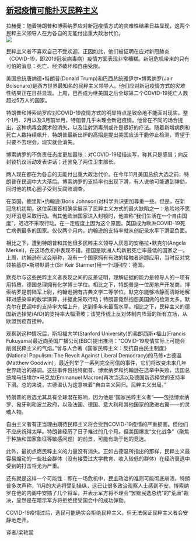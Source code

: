 <!--1594065126000-->
[新冠疫情可能扑灭民粹主义](https://cn.ft.com/story/001088427?full=y)
------

<div></div><div class="story-lead">拉赫曼：随着特朗普和博索纳罗应对新冠疫情方式的灾难性结果日益显现，这两个民粹主义领导人在为各自的无能付出重大政治代价。</div><div class=" story-image image"><img src="https://thumbor.ftacademy.cn/unsafe/1340x754/https://thumbor.ftacademy.cn/unsafe/picture/9/000096939_piclink.jpg"></div><div class="story-body"><div id="story-body-container"><p>民粹主义者不喜欢自己不受欢迎。正因如此，他们被证明在应对新冠肺炎（COVID-19，即2019冠状病毒病）疫情方面表现非常糟糕。新冠危机带来的只有可怕的消息：死亡、经济破坏和自由受限。</p><p>美国总统唐纳德•特朗普(Donald Trump)和巴西总统雅伊尔•博索纳罗(Jair Bolsonaro)是西方世界最知名的民粹主义领导人。他们应对新冠疫情方式的灾难性结果正在日益显现。上周，巴西成为继美国之后全球第二个COVID-19死亡人数超过5万人的国家。</p><p>特朗普和博索纳罗应对COVID-19疫情方式的明显特点是致命地不能面对现实。整个1月、2月以及3月前半月，特朗普几乎未理会新冠疫情。他曾在不同的场合提出，这种病毒会魔术般消失，以及注射消毒剂或许是很好的疗法。随着新增病例和死亡人数持续飙升，特朗普最新出炉的高招是提出美国应该干脆停止检测，寄望于只要不去理会，现实就会消失。</p><p>博索纳罗的不负责任态度更加嚣张：对COVID-19轻描淡写，称其只是感冒；向反封锁抗议活动发表讲话；还罢免了两位卫生部长。</p><div  data-o-ads-name="mpu-middle1" class="o-ads in-article-advert" data-o-ads-formats-default="false"  data-o-ads-formats-small="FtcMobileMpu"  data-o-ads-formats-medium="FtcMpu" data-o-ads-formats-large="FtcMpu" data-o-ads-formats-extra="FtcMpu" data-o-ads-targeting="cnpos=middle1;" data-cy='[{"devices":["PC","iPhoneWeb","AndroidWeb","iPhoneApp","AndroidApp"],"pattern":"MPU","position":"Middle1","container":"mpuInStory"}]'></div><p>两人现在都在为各自的无能付出重大政治代价。在今年11月美国总统大选之前，特朗普在民调中大大落后。博索纳罗的支持率也出现下滑，有人说他可能遭到弹劾，同时他的核心圈子受到反腐败调查。</p><p>在英国，鲍里斯•约翰逊(Boris Johnson)对科学共识更加尊重一些。但是，在新冠危机初期，这位英国首相确实展示了民粹主义方式的最大缺陷之一：危险地不愿对坏消息采取行动。当其他欧洲国家进入封锁时，他宣称“我们生活在一个自由国度”，迟迟不采取行动。在一定程度上因为这个原因，英国成为欧洲COVID-19死亡病例最多的国家。仅仅两个月内，约翰逊的支持率就从创纪录水平下滑至负面。</p><p>相比之下，遭到特朗普和其他很多民粹主义领导人厌恶的安格拉•默克尔(Angela Merkel)，在这场危机中表现不错。德国是欧洲人均新冠死亡率最低的国家之一。上周，约翰逊在议会辩称，没有一个国家拥有有效的接触者追踪应用，当时反对党领袖基尔•斯塔默爵士(Sir Keir Starmer)用一个词回应：德国。</p><p>默克尔与这些民粹主义者表现之间的反差证明，理解证据的能力是领导人的一项有用特质。德国总理拥有化学博士学位。相比之下，特朗普是一位房地产开发商，博索纳罗是前陆军上尉，约翰逊拥有古典文学二等学位。默克尔能够冷静而清晰地解释对感染率的数学演算，并据此采取行动；特朗普竟然抱怨美国做的检测太多。默克尔在民调中的支持率大幅上升，达到多年来最高水平。相比之下，民粹主义的德国新选择党(AfD)的支持率大幅滑坡；该党传统上反对体制内阵营的所有立场，从欧盟到疫苗接种。</p><p>观察到这种情况后，斯坦福大学(Stanford University)的弗朗西斯•福山(Francis Fukuyama)最近向英国广播公司(BBC)提出推测：“COVID-19疫情实际上可能会削弱民粹主义的气焰。”曾与人合著《国家民粹主义：反抗自由民主制度》(National Populism: The Revolt Against Liberal Democracy)的马修•古德温(Matthew Goodwin)，最近列举了一系列完全可信的事件，它们将改变未来几年世界政治的基调。这些事件包括特朗普、博索纳罗和约翰逊在选举中失败，法国总统埃马纽埃尔•马克龙(Emmanuel Macron)再次当选以及德国新选择党的支持率下滑。总的来说，古德温认为这意味着“自由主义回归。民粹主义出局。”</p><p>特朗普的败选尤其具有全球潜在影响，因为他是“国家民粹主义者”——包括博索纳罗、匈牙利和波兰政府，以及法国、德国、意大利和其他国家的激进右翼——的灵魂人物。</p><div data-o-ads-name="mpu-middle2" class="o-ads in-article-advert" data-o-ads-formats-default="false"  data-o-ads-formats-small="FtcMobileMpu"  data-o-ads-formats-medium="false" data-o-ads-formats-large="false" data-o-ads-formats-extra="false" data-o-ads-targeting="cnpos=middle2;" data-cy='[{"devices":["iPhoneWeb","AndroidWeb","iPhoneApp","AndroidApp"],"pattern":"MPU","position":"Middle2","container":"mpuInStory"}]'></div><p>自由主义者有正当理由期待民粹主义将会受到COVID-19疫情的严重损害。但他们不应庆祝得太早。特朗普经历了日子难过的几个月。但美国爆发“文化战争”（聚焦于种族和国家象征等敏感问题）的前景，可能有助于他的竞选。</p><p>此外，最初点燃民粹主义的力量没有消失。正如古德温所指出的那样，民粹主义最容易煽动的一些社会群体（没有接受过大学教育、收入较低的群体）在经济衰退中受到的打击将尤为严重。</p><p>还有就是这样一个可能性：即在一场危机中，民主政治的准则可能彻底崩溃。特朗普多次声称，11月的大选将受到操纵，这已让很多政治观察人士感到不安。博索纳罗在他的内阁中安插了几个将军，并表示军方将不理会“罢黜民选总统”的“荒唐”裁决，显然是在暗示军方将拒绝接受国会中的成功弹劾。</p><p>COVID-19疫情过后，选民可能确实会拒绝民粹主义。但无法保证民粹主义者会安静地走开。</p><p>译者/梁艳裳</p></div><div class="clearfloat"></div></div>
